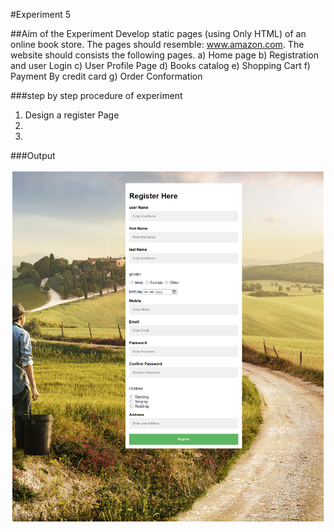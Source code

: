 #Experiment 5

##Aim of the Experiment
Develop static pages (using Only HTML) of an online book store. The pages should resemble: www.amazon.com. The website should consists the following pages.
a) Home page
b) Registration and user Login
c) User Profile Page
d) Books catalog
e) Shopping Cart
f) Payment By credit card
g) Order Conformation 


###step by step procedure of experiment
1. Design a register Page
2.
3.


###Output

![output](RegisterOutput.PNG)
